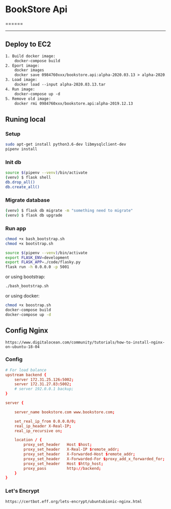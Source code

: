 
# BookStore Api

======

--------------------------------------------

## Deploy to EC2

```txt
1. Build docker image:
    docker-compose build
2. Eport image:
    docker images
    docker save 0984760xxx/bookstore.api:alpha-2020.03.13 > alpha-2020.03.13.tar
3. Load image:
    docker load --input alpha-2020.03.13.tar
4. Run image:
    docker-compose up -d
5. Remove old image:
    docker rmi 0984760xxx/bookstore.api:alpha-2019.12.13
```

## Runing local

### Setup

```sh
sudo apt-get install python3.6-dev libmysqlclient-dev
pipenv install
```

### Init db

```sh
source $(pipenv --venv)/bin/activate
(venv) $ flask shell
db.drop_all()
db.create_all()
```

### Migrate database

```sh
(venv) $ flask db migrate -m "something need to migrate"
(venv) $ flask db upgrade
```

### Run app

```sh
chmod +x bash_bootstrap.sh
chmod +x bootstrap.sh
```

```sh
source $(pipenv --venv)/bin/activate
export FLASK_ENV=development
export FLASK_APP=./code/flasky.py
flask run -h 0.0.0.0 -p 5001
```

or using bootstrap:

```sh
./bash_bootstrap.sh
```

or using docker:

```sh
chmod +x boostrap.sh
docker-compose build
docker-compose up -d
```

## Config Nginx

```url
https://www.digitalocean.com/community/tutorials/how-to-install-nginx-on-ubuntu-18-04
```

### Config

```conf
# For load balance
upstream backend {
    server 172.31.25.126:5002;
    server 172.31.27.83:5002;
    # server 192.0.0.1 backup;
}

server {

    server_name bookstore.com www.bookstore.com;

    set_real_ip_from 0.0.0.0/0;
    real_ip_header X-Real-IP;
    real_ip_recursive on;

    location / {
        proxy_set_header   Host $host;
        proxy_set_header   X-Real-IP $remote_addr;
        proxy_set_header   X-Forwarded-Host $remote_addr;
        proxy_set_header   X-Forwarded-For $proxy_add_x_forwarded_for;
        proxy_set_header   Host $http_host;
        proxy_pass         http://backend;
    }
}

```

### Let's Encrypt

```url
https://certbot.eff.org/lets-encrypt/ubuntubionic-nginx.html
```

